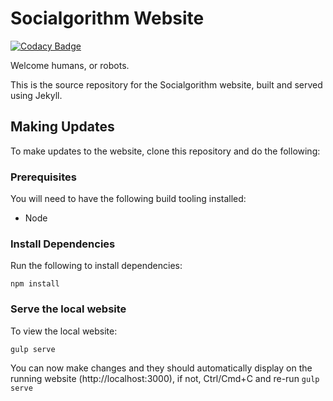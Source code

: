 # Socialgorithm Website

[![Codacy Badge](https://api.codacy.com/project/badge/Grade/a5d4d744738b42fc841770d9f936fcb0)](https://www.codacy.com/app/socialgorithm/socialgorithm.github.io?utm_source=github.com&amp;utm_medium=referral&amp;utm_content=socialgorithm/socialgorithm.github.io&amp;utm_campaign=Badge_Grade)

Welcome humans, or robots.

This is the source repository for the Socialgorithm website, built and served using Jekyll.

## Making Updates

To make updates to the website, clone this repository and do the following:

### Prerequisites

You will need to have the following build tooling installed:

- Node

### Install Dependencies

Run the following to install dependencies:

`npm install`

### Serve the local website

To view the local website:
 
`gulp serve`

You can now make changes and they should automatically display on the running website (http://localhost:3000), if not, Ctrl/Cmd+C and re-run `gulp serve`
